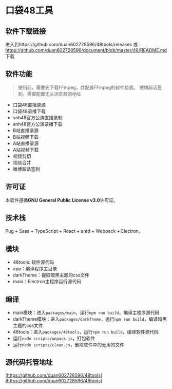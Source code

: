 # 口袋48工具

## 软件下载链接

进入到https://github.com/duan602728596/48tools/releases 或 https://github.com/duan602728596/document/blob/master/48/README.md 下载

## 软件功能

> 使用前，需要先下载FFmpeg，并配置FFmpeg的软件位置。
> 微博超话签到，需要配置无头浏览器的地址

* 口袋48直播录源
* 口袋48录播下载
* snh48官方公演直播录制
* snh48官方公演录播下载
* B站直播录源
* B站视频下载
* A站直播录源
* A站视频下载
* 视频剪切
* 视频合并
* 微博超话签到

## 许可证
本软件遵循**GNU General Public License v3.0**许可证。

## 技术栈
Pug + Sass + TypeScript + React + antd + Webpack + Electron。

## 模块
* 48tools: 软件源代码
* app：编译程序主目录
* darkTheme：提取暗黑主题的css文件
* main：Electron主程序运行源代码

## 编译
* main模块：进入`packages/main`，运行`npm run build`，编译主程序源代码
* darkTheme模块：进入`packages/darkTheme`，运行`npm run build`，编译暗黑主题的css文件
* 48tools：进入`packages/48tools`，运行`npm run build`，编译软件源代码
* 运行`node scripts/unpack.js`，打包软件
* 运行`node scripts/clean.js`，删除软件中的无用的文件

## 源代码托管地址
[https://github.com/duan602728596/48tools](https://github.com/duan602728596/48tools)